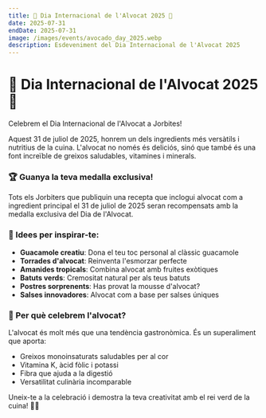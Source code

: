 ```yaml
---
title: 🥑 Dia Internacional de l'Alvocat 2025 🥑
date: 2025-07-31
endDate: 2025-07-31
image: /images/events/avocado_day_2025.webp
description: Esdeveniment del Dia Internacional de l'Alvocat 2025
---
```


# 🥑 Dia Internacional de l'Alvocat 2025 🥑

Celebrem el Dia Internacional de l'Alvocat a Jorbites!

Aquest 31 de juliol de 2025, honrem un dels ingredients més versàtils i nutritius de la cuina. L'alvocat no només és deliciós, sinó que també és una font increïble de greixos saludables, vitamines i minerals.

### 🏆 Guanya la teva medalla exclusiva!

Tots els Jorbiters que publiquin una recepta que inclogui alvocat com a ingredient principal el 31 de juliol de 2025 seran recompensats amb la medalla exclusiva del Dia de l'Alvocat.

### 🥑 Idees per inspirar-te:

- **Guacamole creatiu**: Dona el teu toc personal al clàssic guacamole
- **Torrades d'alvocat**: Reinventa l'esmorzar perfecte
- **Amanides tropicals**: Combina alvocat amb fruites exòtiques
- **Batuts verds**: Cremositat natural per als teus batuts
- **Postres sorprenents**: Has provat la mousse d'alvocat?
- **Salses innovadores**: Alvocat com a base per salses úniques

### 💚 Per què celebrem l'alvocat?

L'alvocat és molt més que una tendència gastronòmica. És un superaliment que aporta:
- Greixos monoinsaturats saludables per al cor
- Vitamina K, àcid fòlic i potassi
- Fibra que ajuda a la digestió
- Versatilitat culinària incomparable

Uneix-te a la celebració i demostra la teva creativitat amb el rei verd de la cuina! 🥑👑
